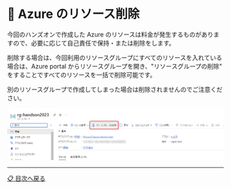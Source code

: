 # 🚮 Azure のリソース削除

今回のハンズオンで作成した Azure のリソースは料金が発生するものがありますので、必要に応じて自己責任で保持・または削除をします。

削除する場合は、今回利用のリソースグループにすべてのリソースを入れている場合は、Azure portal からリソースグループを開き、"リソースグループの削除" をすることですべてのリソースを一括で削除可能です。

別のリソースグループで作成してしまった場合は削除されませんのでご注意ください。


![image](./images/remove-azure-resource-group.png)

---

[📋 目次へ戻る](../../README.md)

